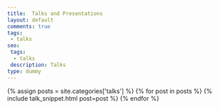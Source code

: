 ```yaml
---
title:  Talks and Presentations
layout: default
comments: true
tags:
 - talks
seo:
 tags:
  - talks
 description: Talks
type: dummy
---
```


<div class="ui basic nospace segment">
    {% assign posts = site.categories['talks'] %}
    {% for post in posts %}
        {% include talk_snippet.html post=post %}
    {% endfor %}
</div>

